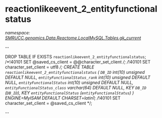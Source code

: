 ﻿# reactionlikeevent_2_entityfunctionalstatus
_namespace: [SMRUCC.genomics.Data.Reactome.LocalMySQL.Tables.gk_current](./index.md)_

--
 
 DROP TABLE IF EXISTS `reactionlikeevent_2_entityfunctionalstatus`;
 /*!40101 SET @saved_cs_client = @@character_set_client */;
 /*!40101 SET character_set_client = utf8 */;
 CREATE TABLE `reactionlikeevent_2_entityfunctionalstatus` (
 `DB_ID` int(10) unsigned DEFAULT NULL,
 `entityFunctionalStatus_rank` int(10) unsigned DEFAULT NULL,
 `entityFunctionalStatus` int(10) unsigned DEFAULT NULL,
 `entityFunctionalStatus_class` varchar(64) DEFAULT NULL,
 KEY `DB_ID` (`DB_ID`),
 KEY `entityFunctionalStatus` (`entityFunctionalStatus`)
 ) ENGINE=MyISAM DEFAULT CHARSET=latin1;
 /*!40101 SET character_set_client = @saved_cs_client */;
 
 --




